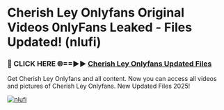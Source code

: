 # Cherish Ley Onlyfans Original Videos 0nlyFans Leaked - Files Updated! (nlufi)

<h3>🔴 CLICK HERE 🌐==►► <a href="https://best4dudes.click/HH4t6V" rel="nofollow">Cherish Ley Onlyfans Updated Files</a></h3>

Get Cherish Ley Onlyfans and all content. Now you can access all videos and pictures of Cherish Ley Onlyfans. New Updated Files 2025!

[![nlufi](https://github.com/user-attachments/assets/8c521d6e-e6e3-4a75-9320-d58ab9d79d5b)](https://best4dudes.click/HH4t6V)
